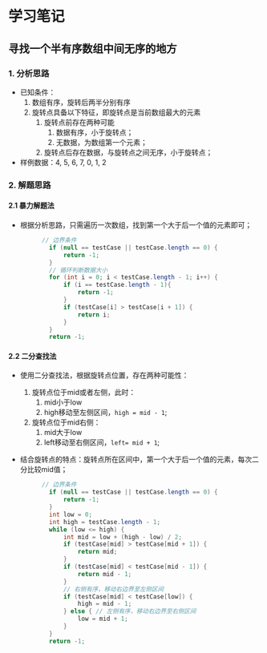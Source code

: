 # 学习笔记

## 寻找一个半有序数组中间无序的地方

### 1. 分析思路

- 已知条件：
  1. 数组有序，旋转后两半分别有序
  2. 旋转点具备以下特征，即旋转点是当前数组最大的元素
     1. 旋转点前存在两种可能
        1. 数据有序，小于旋转点；
        2. 无数据，为数组第一个元素；
     2. 旋转点后存在数据，与旋转点之间无序，小于旋转点；
- 样例数据：4, 5, 6, 7, 0, 1, 2

### 2. 解题思路

#### 2.1 暴力解题法

- 根据分析思路，只需遍历一次数组，找到第一个大于后一个值的元素即可；

  ```java
  		// 边界条件
          if (null == testCase || testCase.length == 0) {
              return -1;
          }
          // 循环判断数据大小
          for (int i = 0; i < testCase.length - 1; i++) {
              if (i == testCase.length - 1){
                  return -1;
              }
              if (testCase[i] > testCase[i + 1]) {
                  return i;
              }
          }
          return -1;
  ```
#### 2.2 二分查找法

- 使用二分查找法，根据旋转点位置，存在两种可能性：

  1. 旋转点位于mid或者左侧，此时：
     1. mid小于low
     2. high移动至左侧区间，`high = mid - 1`;
  2. 旋转点位于mid右侧：
     1. mid大于low
     2. left移动至右侧区间，`left= mid + 1`;

- 结合旋转点的特点：旋转点所在区间中，第一个大于后一个值的元素，每次二分比较mid值；

  ```java
  		// 边界条件
          if (null == testCase || testCase.length == 0) {
              return -1;
          }
          int low = 0;
          int high = testCase.length - 1;
          while (low <= high) {
              int mid = low + (high - low) / 2;
              if (testCase[mid] > testCase[mid + 1]) {
                  return mid;
              }
              if (testCase[mid] < testCase[mid - 1]) {
                  return mid - 1;
              }
              // 右侧有序，移动右边界至左侧区间
              if (testCase[mid] < testCase[low]) {
                  high = mid - 1;
              } else { // 左侧有序，移动右边界至右侧区间
                  low = mid + 1;
              }
          }
          return -1;
  ```

  